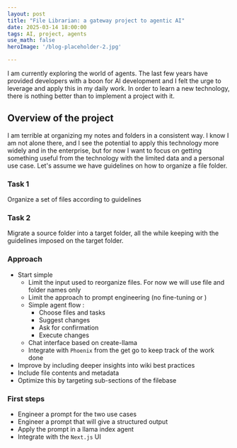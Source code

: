 ```yaml
---
layout: post
title: "File Librarian: a gateway project to agentic AI"
date: 2025-03-14 18:00:00
tags: AI, project, agents
use_math: false
heroImage: '/blog-placeholder-2.jpg'

---
```


I am currently exploring the world of agents. The last few years have provided developers with a boon for AI development and I felt the urge to leverage and apply this in my daily work. 
In order to learn a new technology, there is nothing better than to implement a project with it.

## Overview of the project
I am terrible at organizing my notes and folders in a consistent way. I know I am not alone there, and I see the potential to apply this technology more widely and in the enterprise, but for now I want to focus on getting something useful from the technology with the limited data and a personal use case.
Let's assume we have guidelines on how to organize a file folder.
### Task 1
Organize a set of files according to guidelines

### Task 2
Migrate a source folder into a target folder, all the while keeping with the guidelines imposed on the target folder.


### Approach
- Start simple
    - Limit the input used to reorganize files. For now we will use file and folder names only
    - Limit the approach to prompt engineering (no fine-tuning or )
    - Simple agent flow : 
        * Choose files and tasks
        * Suggest changes
        * Ask for confirmation
        * Execute changes
    - Chat interface based on create-llama
    - Integrate with `Phoenix` from the get go to keep track of the work done
- Improve by including deeper insights into wiki best practices
- Include file contents and metadata
- Optimize this by targeting sub-sections of the filebase

### First steps
- Engineer a prompt for the two use cases
- Engineer a prompt that will give a structured output
- Apply the prompt in a llama index agent
- Integrate with the `Next.js` UI
